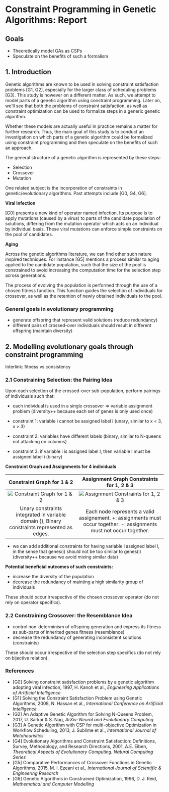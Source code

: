 # Constraint Programming in Genetic Algorithms: Report

## Goals

- Theoretically model GAs as CSPs
- Speculate on the benefits of such a formalism

## 1. Introduction

Genetic algorithms are known to be used in solving constraint satisfaction problems [G1, G2], especially for the larger class of scheduling problems [G3]. This study is however on a different matter. As such, we attempt to model parts of a genetic algorithm using constraint programming. Later on, we'll see that both the problems of constraint satisfaction, as well as constraint optimization can be used to formalize steps in a generic genetic algorithm.

Whether these models are actually useful in practice remains a matter for further research. Thus, the main goal of this study is to conduct an investigation on which parts of a genetic algorithm could be formalized using constraint programming and then speculate on the benefits of such an approach.

The general structure of a genetic algorithm is represented by these steps:

- Selection
- Crossover
- Mutation

One related subject is the incorporation of constraints in genetic/evolutionary algorithms. Past attempts include [G0, G4, G6]. 

**Viral Infection**

[G0] presents a new kind of operator named infection. Its purpose is to apply mutations (caused by a virus) to parts of the candidate population of solutions, differing from the mutation operator which acts on an individual by individual basis. These viral mutations can enforce simple constraints on the pool of candidates.

**Aging**

Across the genetic algorithms literature, we can find other such nature inspired techniques. For instance [G5] mentions a process similar to aging applied to the candidate population, such that the size of the pool is constrained to avoid increasing the computation time for the selection step across generations.

The process of evolving the population is performed through the use of a chosen fitness function. This function guides the selection of individuals for crossover, as well as the retention of newly obtained individuals to the pool.

### General goals in evolutionary programming

- generate offspring that represent valid solutions (reduce redundancy)
- different pairs of crossed-over individuals should result in different offspring (maintain diversity)

## 2. Modelling evolutionary goals through constraint programming

Interlink: fitness vs consistency

### 2.1 Constraining Selection: the Pairing Idea

Upon each selection of the crossed-over sub-population, perform pairings of individuals such that:

- each individual is used in a single crossover => variable assignment problem (diversity++ because each set of genes is only used once)

- constraint 1: variable i cannot be assigned label i (unary, similar to x < 3, x > 3)
- constraint 2: variables have different labels (binary, similar to N-queens not attacking on columns)
- constraint 3: if variable i is assigned label l, then variable l must be assigned label i (binary)

**Constraint Graph and Assignments for 4 individuals**

| Constraint Graph for 1 & 2|Assignment Graph Constraints for 1, 2 & 3|
|:--------:|:--------:|
|![Constraint Graph for 1 & 2](https://raw.githubusercontent.com/perticascatalin/open_nenos/master/DPML/imgs/CG1.png)|![Assignment Constraints for 1, 2 & 3](https://raw.githubusercontent.com/perticascatalin/open_nenos/master/DPML/imgs/CG2.png)|
| Unary constraints integrated in variable domain {}, Binary constraints represented as edges.| Each node represents a valid assignement. +: assignments must occur together. -: assignments must not occur together.|

- we can add additional constraints for having variable i assigned label l, in the sense that genes(i) should not be too similar to genes(l) (diversity++ because we avoid mixing similar data)

**Potential beneficial outcomes of such constraints:**

- increase the diversity of the population
- decrease the redundancy of mainting a high similarity group of individuals

These should occur irrespective of the chosen crossover operator (do not rely on operator specifics).

### 2.2 Constraining Crossover: the Resemblance Idea

- control non-determinism of offspring generation and express its fitness as sub-parts of inherited genes fitness (resemblance)
- decrease the redundancy of generating inconsistent solutions (constraints)

These should occur irrespective of the selection step specifics (do not rely on bijective relation).

### References

- [G0] Solving constraint satisfaction problems by a genetic algorithm adopting viral infection, 1997, H. Kanoh et al., *Engineering Applications of Artificial Intelligence*
- [G1] Solving the Constraint Satisfaction Problem using Genetic Algorithms, 2008, N. Hassan et al., *International Conference on Artificial Intelligence*
- [G2] An Adaptive Genetic Algorithm for Solving N-Queens Problem, 2017, U. Sarkar & S. Nag, *ArXiv: Neural and Evolutionary Computing*
- [G3] A Genetic Algorithm with CSP for multi-objective Optimization in Workflow Scheduling, 2013, J. Sublime et al., *International Journal of Metaheuristics*
- [G4] Evolutionary Algorithms and Constraint Satisfaction: Definitions, Survey, Methodology, and Research Directions, 2001, A.E. Eiben, *Theoretical Aspects of Evolutionary Computing. Natural Computing Series*
- [G5] Comparative Performances of Crossover Functions in Genetic Algorithms, 2015, M. I. Ezeani et al., *International Journal of Scientific & Engineering Research*
- [G6] Genetic Algorithms in Constrained Optimization, 1996, D. J. Reid, *Mathematical and Computer Modelling*